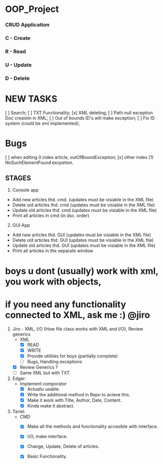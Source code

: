 # OOP_Project

### CRUD Application
### C - Create
### R - Read
### U - Update
### D - Delete

# NEW TASKS
[ ] Search;
[ ] TXT Functionality;
[x] XML deleting;
[ ] Path null exception Doc creaiotn in XML;
[ ] Out of bounds ID's will make exception;
[ ] Fix ID system (could be xml implemented);

# Bugs
[ ] when editing 0 index article, outOfBoundException;
[x] other index (1) NoSuchElementFound excpetion.

## STAGES
1. Console app
- Add new articles thd. cmd. (updates must be visiable in the XML file)
- Delete old articles thd. cmd (updates must be visiable in the XML file)
- Update old articles thd. cmd (updates must be visiable in the XML file)
- Print all articles in cmd (in dsc. order)
2. GUI App
- Add new articles thd. GUI (updates must be visiable in the XML file)
- Delete old articles thd. GUI (updates must be visiable in the XML file)
- Update old articles thd. GUI (updates must be visiable in the XML file)
- Print all articles in the separate window

# boys u dont (usually) work with xml, you work with objects, 
# if you need any functionality connected to XML, ask me :) @jiro
1. Jiro - XML, I/O (How file class works with XML and I/O), Review generics
    - XML
        - [x] READ
        - [x] WRITE
        - [x] Provide utilities for boys (partially complete)
        - [ ] Bugs, Handling exceptions
    - [x] Review Generics ?
    - [ ] Same XML but with TXT.
    
2. Edgar:
    - Implement comporator
        - [x] Actuallu usable.
        - [x] Write the additional method in Repo to acieve this.
        - [x] Make it work with Title, Author, Date, Content.
        - [x] Kinda make it abstract.
3. Tariel:
    - CMD
        - [x] Make all the methods and functionality accesible with interface.
        - [x] I/O, make interface.
        - [x] Change, Update, Delete of articles.
        - [x] Basic Functionality.


